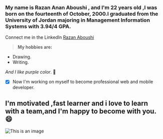 ### My name is Razan Anan Aboushi , and I'm 22 years old ,I was born on the fourteenth of October, 2000.I graduated from the University of Jordan majoring in Management Information Systems with 3.94/4 GPA.

 Connect me in the LinkedIn [Razan Aboushi](https://jo.linkedin.com/in/razan-aboushi)
 
>**My hobbies are:**
- Drawing.
- Writing.

_And I like purple color_. :purple_heart:

- [x] Now I'm working on myself to become professional web and mobile developer.

## I'm motivated ,fast learner and i love to learn with a team,and I'm happy to become with you. :smile:


![This is an image](https://i.pinimg.com/736x/10/dd/24/10dd24cd8634abb0ef5a5ba485c680b5.jpg)
